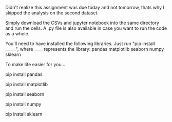 Didn't realize this assignment was due today and not tomorrow, thats why I skipped the analysis on the second dataset. 

Simply download the CSVs and jupyter notebook into the same directory and run the cells. 
A .py file is also available in case you want to run the code as a whole. 

You'll need to have installed the following libraries. Just run "pip install _____", where ____ represents the library:
pandas
matplotlib
seaborn
numpy
sklearn

To make life easier for you...

pip install pandas

pip install matplotlib

pip install seaborn

pip install numpy

pip install sklearn

